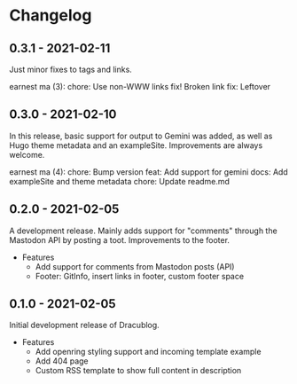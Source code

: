 # Changelog

## 0.3.1 - 2021-02-11

Just minor fixes to tags and links.

earnest ma (3):
	chore: Use non-WWW links
	fix! Broken link
	fix: Leftover </time>

## 0.3.0 - 2021-02-10

In this release, basic support for output to Gemini was added, as well as Hugo theme metadata and an exampleSite. Improvements are always welcome.

earnest ma (4):
	chore: Bump version
	feat: Add support for gemini
	docs: Add exampleSite and theme metadata
	chore: Update readme.md

## 0.2.0 - 2021-02-05

A development release. Mainly adds support for "comments" through the Mastodon API by posting a toot. Improvements to the footer.

* Features
	* Add support for comments from Mastodon posts (API)
	* Footer: GitInfo, insert links in footer, custom footer space

## 0.1.0 - 2021-02-05

Initial development release of Dracublog.

* Features
	* Add openring styling support and incoming template example
	* Add 404 page
	* Custom RSS template to show full content in description
